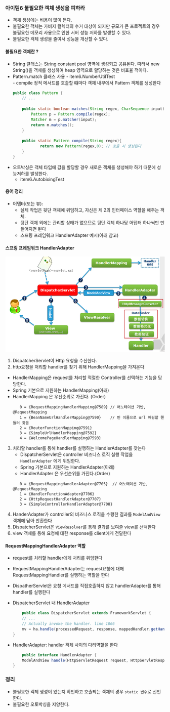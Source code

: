 ### 아이템6 불필요한 객체 생성을 피하라
- 객체 생성에는 비용이 많이 든다. 
- 불필요한 객체는 가비지 컬렉터의 수거 대상이 되지만 규모가 큰 프로젝트의 경우 불필요한 메모리 사용으로 인한 서버 성능 저하를 발생할 수 있다.
- 불필요한 객체 생성을 줄여서 성능을 개선할 수 있다.

#### 불필요한 객체란 ?
- String 클래스는 String constant pool 영역에 생성되고 공유된다. 따라서 new String()을 객체를 생성하여 heap 영역으로 할당하는 것은 비효율 적이다.
- Pattern.match 클래스 사용
      - item6.NumberUtilTest  
      - compile 정적 메서드를 호출할 떄마다 객체 내부에서 Pattern 객체를 생성한다
  ```java
  public class Pattern {
      // ...
        
      public static boolean matches(String regex, CharSequence input) {
          Pattern p = Pattern.compile(regex);
          Matcher m = p.matcher(input);
          return m.matches();
      }
     
      public static Pattern compile(String regex){
              return new Pattern(regex,0); // 호출 시 생성된다
      }
  }
  ```
- 오토박싱은 객체 타입에 값을 할당할 경우 새로운 객체를 생성해야 하기 때문에 성능저하를 발생한다.
  - item6.AutobixingTest 

#### 용어 정리
 - 어댑터(또는 뷰):
   - 실제 작업은 뒷단 객체에 위임하고, 자신은 제 2의 인터페이스 역할을 해주는 객체. 
   - 뒷단 객체 외에는 관리할 상태가 없으므로 뒷단 객체 하나당 어댑터 하나씩만 만들어지면 된다
   - 스프링 프레임워크 HandlerAdapter 예시(아래 참고)

#### 스프링 프레임워크 HandlerAdapter
![image_info](../images/dispatcher-servlet.png)
1) DispatcherServlet이 Http 요청을 수신한다.
2) http요청을 처리할 handler를 찾기 위해 HandlerMapping을 가져온다
  - HandlerMapping은 request를 처리할 적절한 Controller를 선택하는 기능을 담당한다.
  - Spring 기본으로 지원하는 HandlerMapping(아래)
  - HandlerMapping 은 우선순위로 가진다. (Order)
    ```text
       0 = {RequestMappingHandlerMapping@7589} // 어노테이션 기반, @RequestMapping
       1 = {BeanNameUrlHandlerMapping@7590}    // 빈 이름으로 url 매핑할 핸들러 찾음
       2 = {RouterFunctionMapping@7591}
       3 = {SimpleUrlHandlerMapping@7592}
       4 = {WelcomePageHandlerMapping@7593}
    ```
3) 처리할 handler를 통해 handler를 실행하는 HandlerAdapter를 찾는다
   - DispatcherServlet은 controller 비즈니스 로직 실행 작업을 `HandlerAdapter` 에게 위임한다.
   - Spring 기본으로 지원하는 HandlerAdapter(아래)
   - HandlerAdapter 은 우선순위를 가진다.(Order)
   ```text
      0 = {RequestMappingHandlerAdapter@7705}  // 어노테이션 기반, @RequestMapping
      1 = {HandlerFunctionAdapter@7706}
      2 = {HttpRequestHandlerAdapter@7707}
      3 = {SimpleControllerHandlerAdapter@7708}
   ```
4) HanderAdapter가 controller의 비즈니스 로직을 수행한 결과를 `ModelAndView` 객체에 담아 반환한다
5) DispatcherServlet은 `ViewResolver`를 통해 결과를 보여줄 view를 선택한다
6) view 객체를 통해 요청에 대한 response를 client에게 전달한다 

#### RequestMappingHandlerAdapter 역할
- request를 처리할 handler에게 처리를 위임한다
- RequestMappingHandlerAdapter는 request요청에 대해 RequestMappingHandler를 실행하는 역할을 한다
- DispatherServlet은 요청 메서드를 직접호출하지 않고 handlerAdapter를 통해 handler를 실행한다

- DispatcherServlet 내 HandlerAdapter 
    ```java
        public class DispatcherServlet extends FrameworkServlet {
        // ...
        // Actually invoke the handler. line 1066
        mv = ha.handle(processedRequest, response, mappedHandler.getHandler()); // controller 의 비즈니스 로직을 handler에게 처리하게 한다
    }
- HandlerAdapter: handler 객체 사이의 다리역할을 한다
    ```java
        public interface HandlerAdapter {
        ModelAndView handle(HttpServletRequest request, HttpServletResponse response, Object handler) throws Exception;
    }
    ```

### 정리 
 - 불필요한 객체 생성이 있는지 확인하고 호출되는 객체의 경우 `static 변수`로 선언한다.
 - 불필요한 오토박싱을 지양한다.
